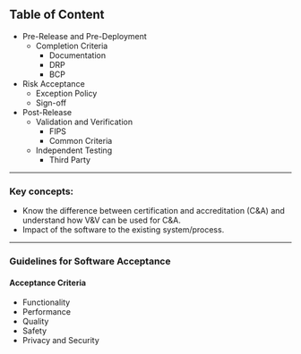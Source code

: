## Table of Content

- Pre-Release and Pre-Deployment
	- Completion Criteria
		- Documentation
		- DRP
		- BCP
- Risk Acceptance
	- Exception Policy
	- Sign-off
- Post-Release
	- Validation and Verification
		- FIPS
		- Common Criteria
	- Independent Testing
		- Third Party

---

### Key concepts:
-   Know the difference between certification and accreditation (C&A) and understand how V&V can be used for C&A.
- Impact of the software to the existing system/process.

---
### Guidelines for Software Acceptance

#### Acceptance Criteria
- Functionality
- Performance
- Quality
- Safety
- Privacy and Security

<!--stackedit_data:
eyJoaXN0b3J5IjpbLTQ5MTA4NTQ0Myw2NzU4MTI5NSwxNDA4OT
Q4MjE4XX0=
-->